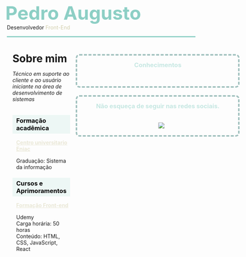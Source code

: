 <div style="padding-bottom: 15px; border-bottom: 3px solid #8dcfc5 ;background-color: ">
    <h1 style="font-size: 50px; margin-bottom: 0px;margin-left: -4px ;border: none; color: #8dcfc5">Pedro Augusto</h1>
    <p style="margin: 0px">Desenvolvedor <span style="color: #d2cfad">Front-End</span></p> 
</div>
<div style="margin: 25px 0  ;display: flex; justify-content:space-between">
<div style="padding: 15px; width:500px; ">
    <h1 style="border: none; margin:0; margin-bottom: 15px; padding:0;">Sobre mim</h1>
    <p style="border: none; margin:0; margin-bottom: 34px; padding:0; font-style: italic">Técnico em suporte ao cliente e ao usuário iniciante na área de desenvolvimento de sistemas</p>
    <h3 style="border: none; margin:0; margin-bottom: 15px; padding:5px 10px; background-color: rgba(227, 243, 241, 0.6); font-weight: bolder; color:black">Formação acadêmica</h3>
<div style="margin-left:10px">
    <h4 style="border: none; margin:0; margin-bottom: 15px; padding:0; text-decoration: underline; color: #e9e7d6"> Centro universitario Eniac</h4>
    <p style="border: none; margin:0; margin-bottom: 20px; padding:0;">Graduação: Sistema da informação
</div>
    <h3 style="border: none; margin:0; margin-bottom: 15px; padding:5px 10px; background-color: rgba(227, 243, 241, 0.6); font-weight: bolder; color:black">Cursos e Aprimoramentos</h3>
<div style="margin-left:10px">
    <h4 style="border: none; margin:0; margin-bottom: 15px; padding:0; text-decoration: underline; color: #e9e7d6"> Formação Front-end</h4>
    <p style="border: none; margin:0; margin-bottom: 34px; padding:0; ">Udemy
    <br>Carga horária: 50 horas
    <br>Conteúdo: HTML, CSS, JavaScript, React</p>
</div>
</div>
<div>
<div style=";width:400px; max-height: 260px ;border: 4px dashed #a1c1be; border-radius: 10px; padding: 15px ; margin-top: 20px; text-align: center">
    <h3 style="margin: 0; margin-bottom: 15px; font-size: px; font-weight: bold; color: #c6e7e2">Conhecimentos</h3>
    <img src="https://img.shields.io/badge/JavaScript-F7DF1E?style=for-the-badge&logo=javascript&logoColor=black" alt=""> 
    &nbsp;<img src="https://img.shields.io/badge/Angular-DD0031?style=for-the-badge&logo=angular&logoColor=white" alt="">
    <img src="https://img.shields.io/badge/React-20232A?style=for-the-badge&logo=react&logoColor=61DAFB" alt="">
</div>
<div style="width:400px; max-height: 260px ;border: 4px dashed #a1c1be; border-radius: 10px; padding: 15px ; margin-top: 20px; text-align: center">
    <h3 style="margin: 0; margin-bottom: 15px; font-size: px; font-weight: bold; color: #c6e7e2">Não esqueça de seguir nas redes sociais.</h3>
    <a style="padding: 0; margin: 0; text-decoration: none" href="mailto:desenvolvedor.pedroaugusto@gmail.com?subject=Vim pelo curso da Dio">
    <img src="https://img.shields.io/badge/Gmail-D14836?style=for-the-badge&logo=gmail&logoColor=white" alt="">
    </a>
    <a style="padding: 0; margin: 0; text-decoration: none" href="https://www.linkedin.com/in/pedroaugusto-dev/" style=" text-decoration: none">
    &nbsp;<img src="https://img.shields.io/badge/LinkedIn-0077B5?style=for-the-badge&logo=linkedin&logoColor=white" alt="">
    </a>
    <a style="padding: 0; margin: 0; text-decoration: none" href="https://github.com/DevPedroAugusto" style=" text-decoration: none">
    &nbsp;<img src="https://img.shields.io/badge/GitHub-100000?style=for-the-badge&logo=github&logoColor=white" alt="">
    </a>
    <img style="margin-top: 19px" src="https://github-readme-stats.vercel.app/api?username=DevPedroAugusto&theme=github_dark&show_icons=true">        
</a>
</a>
</div>
</div>
</div>
